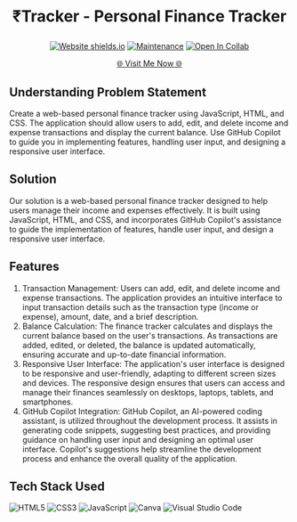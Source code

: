 
  <h1><p align="center"><b><b>₹Tracker - Personal Finance Tracker</b></b>
  </p></h1>
  
  <div align="center">
  
  <a href="">![Website shields.io](https://img.shields.io/website-up-down-green-red/http/shields.io.svg)</a>
  <a href="">![Maintenance](https://img.shields.io/badge/Maintained%3F-yes-green.svg)</a>
  <a href="">![Open In Collab](https://colab.research.google.com/assets/colab-badge.svg)</a>
</div>


<p align="Center"><a href="https://harsh774.github.io/Finance-Tracker" > 🌐 Visit Me Now 🌐</a></p>

## Understanding Problem Statement
Create a web-based personal finance tracker using JavaScript, HTML, and CSS. The application should allow users to add, edit, and delete income and expense transactions and display the current balance. Use GitHub Copilot to guide you in implementing features, handling user input, and designing a responsive user interface.

## Solution 
Our solution is a web-based personal finance tracker designed to help users manage their income and expenses effectively. It is built using JavaScript, HTML, and CSS, and incorporates GitHub Copilot's assistance to guide the implementation of features, handle user input, and design a responsive user interface.
## Features
1. Transaction Management: Users can add, edit, and delete income and expense transactions. The application provides an intuitive interface to input transaction details such as the transaction type (income or expense), amount, date, and a brief description.
2. Balance Calculation: The finance tracker calculates and displays the current balance based on the user's transactions. As transactions are added, edited, or deleted, the balance is updated automatically, ensuring accurate and up-to-date financial information.
3. Responsive User Interface: The application's user interface is designed to be responsive and user-friendly, adapting to different screen sizes and devices. The responsive design ensures that users can access and manage their finances seamlessly on desktops, laptops, tablets, and smartphones.
4. GitHub Copilot Integration: GitHub Copilot, an AI-powered coding assistant, is utilized throughout the development process. It assists in generating code snippets, suggesting best practices, and providing guidance on handling user input and designing an optimal user interface. Copilot's suggestions help streamline the development process and enhance the overall quality of the application.

## Tech Stack Used

![HTML5](https://img.shields.io/badge/html5-%23E34F26.svg?style=for-the-badge&logo=html5&logoColor=white)
![CSS3](https://img.shields.io/badge/css3-%231572B6.svg?style=for-the-badge&logo=css3&logoColor=white)
![JavaScript](https://img.shields.io/badge/javascript-%23323330.svg?style=for-the-badge&logo=javascript&logoColor=%23F7DF1E)
![Canva](https://img.shields.io/badge/Canva-%2300C4CC.svg?style=for-the-badge&logo=Canva&logoColor=white)
![Visual Studio Code](https://img.shields.io/badge/Visual%20Studio%20Code-0078d7.svg?style=for-the-badge&logo=visual-studio-code&logoColor=white)

